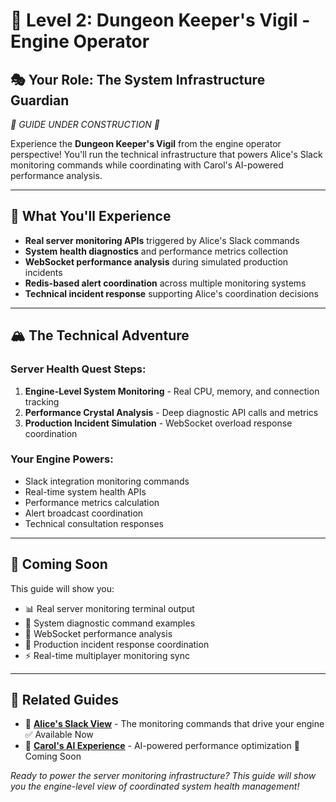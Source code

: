 # 🥈 Level 2: Dungeon Keeper's Vigil - Engine Operator

## 🎭 **Your Role: The System Infrastructure Guardian**

*🚧 GUIDE UNDER CONSTRUCTION 🚧*

Experience the **Dungeon Keeper's Vigil** from the engine operator perspective! You'll run the technical infrastructure that powers Alice's Slack monitoring commands while coordinating with Carol's AI-powered performance analysis.

---

## 🔧 **What You'll Experience**

- **Real server monitoring APIs** triggered by Alice's Slack commands
- **System health diagnostics** and performance metrics collection  
- **WebSocket performance analysis** during simulated production incidents
- **Redis-based alert coordination** across multiple monitoring systems
- **Technical incident response** supporting Alice's coordination decisions

---

## 🏔️ **The Technical Adventure**

### Server Health Quest Steps:
1. **Engine-Level System Monitoring** - Real CPU, memory, and connection tracking
2. **Performance Crystal Analysis** - Deep diagnostic API calls and metrics
3. **Production Incident Simulation** - WebSocket overload response coordination

### Your Engine Powers:
- Slack integration monitoring commands
- Real-time system health APIs
- Performance metrics calculation
- Alert broadcast coordination
- Technical consultation responses

---

## 🚀 **Coming Soon**

This guide will show you:
- 📊 Real server monitoring terminal output
- 🔧 System diagnostic command examples  
- 📡 WebSocket performance analysis
- 🚨 Production incident response coordination
- ⚡ Real-time multiplayer monitoring sync

---

## 👀 **Related Guides**

- 🥉 [**Alice's Slack View**](dungeon-level1-slack.md) - The monitoring commands that drive your engine ✅ Available Now
- 🥇 [**Carol's AI Experience**](dungeon-level3-ai.md) - AI-powered performance optimization 🚧 Coming Soon

*Ready to power the server monitoring infrastructure? This guide will show you the engine-level view of coordinated system health management!*
